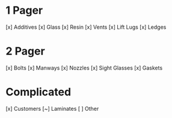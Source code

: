 # 1 Pager
[x] Additives
[x] Glass
[x] Resin
[x] Vents
[x] Lift Lugs
[x] Ledges

# 2 Pager
[x] Bolts
[x] Manways
[x] Nozzles
[x] Sight Glasses
[x] Gaskets

# Complicated
[x] Customers
[~] Laminates
[ ] Other